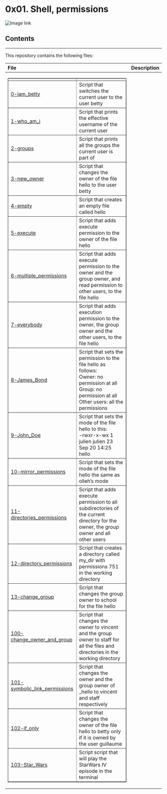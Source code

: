 # 0x01. Shell, permissions

![Image link](http://linuxcommand.org/images/file_permissions.png)

## Contents
___

This repository contains the following files:

|File| Description|
|:-----------|:-------|
| **<table border="1px">** | | |
|[0-iam_betty](0-iam_betty)| Script that switches the current user to the user betty|
|[1-who_am_i](1-who_am_i)| Script that prints the effective username of the current user|
|[2-groups](2-groups)| Script that prints all the groups the current user is part of|
|[3-new_owner](3-new_owner)| Script that changes the owner of the file hello to the user betty|
|[4-empty](4-empty)| Script that creates an empty file called hello|
|[5-execute](5-execute)| Script that adds execute permission to the owner of the file hello|
|[6-multiple_permissions](6-multiple_permissions)| Script that adds execute permission to the owner and the group owner, and read permission to other users, to the file hello|
|[7-everybody](7-everybody)| Script that adds execution permission to the owner, the group owner and the other users, to the file hello|
|[8-James_Bond](8-James_Bond)| Script that sets the permission to the file hello as follows:<br>Owner: no permission at all <br>Group: no permission at all <br>Other users: all the permissions|
|[9-John_Doe](9-John_Doe)| Script that sets the mode of the file hello to this:<br>-rwxr-x-wx 1 julien julien 23 Sep 20 14:25 hello|
|[10-mirror_permissions](10-mirror_permissions)| Script that sets the mode of the file hello the same as olleh’s mode|
|[11-directories_permissions](11-directories_permissions)| Script that adds execute permission to all subdirectories of the current directory for the owner, the group owner and all other users|
|[12-directory_permissions](12-directory_permissions)| Script that creates a directory called my_dir with permissions 751 in the working directory|
|[13-change_group](13-change_group)| Script that changes the group owner to school for the file hello|
|[100-change_owner_and_group](100-change_owner_and_group)| Script that changes the owner to vincent and the group owner to staff for all the files and directories in the working directory|
|[101-symbolic_link_permissions](101-symbolic_link_permissions)| Script that changes the owner and the group owner of _hello to vincent and staff respectively|
|[102-if_only](102-if_only)| Script that changes the owner of the file hello to betty only if it is owned by the user guillaume|
|[103-Star_Wars](103-Star_Wars)| Script script that will play the StarWars IV episode in the terminal|
